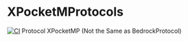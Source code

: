 # XPocketMProtocols
[![CI](https://github.com/xpocketmc/XPocketMProtocols/actions/workflows/ci.yml/badge.svg?branch=main)](https://github.com/xpocketmc/XPocketMProtocols/actions/workflows/ci.yml)
Protocol XPocketMP (Not the Same as BedrockProtocol)
